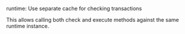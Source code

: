 runtime: Use separate cache for checking transactions

This allows calling both check and execute methods against the same runtime
instance.
